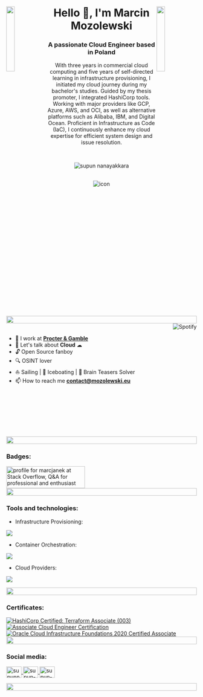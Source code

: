 <main id="content" class="main-content" role="main">

<img align="left" src="https://user-images.githubusercontent.com/65187002/144930161-2f783401-8d27-4fdf-a2f7-cc0ba32f1f1f.gif" width="21%" style="display: inline;" />
<img align="right" src="https://user-images.githubusercontent.com/65187002/144930161-2f783401-8d27-4fdf-a2f7-cc0ba32f1f1f.gif" width="21%" style="display: inline;" />

<h1 align="center"><a name="anchor1" id="anchor1">Hello 👋, I'm Marcin Mozolewski</a></h1>
<h3 align="center">A passionate Cloud Engineer based in Poland</h3>
<p align="center">
    With three years in commercial cloud computing and five years of self-directed learning in infrastructure provisioning, I initiated my cloud journey during my bachelor's studies. Guided by my thesis promoter, I integrated HashiCorp
    tools. Working with major providers like GCP, Azure, AWS, and OCI, as well as alternative platforms such as Alibaba, IBM, and Digital Ocean. Proficient in Infrastructure as Code (IaC), I continuously enhance my cloud expertise for
    efficient system design and issue resolution.
</p>
<br />
<p align="center">
    <img src="https://komarev.com/ghpvc/?username=marcjanek&label=PROFILE+VIEWS&color=0e75b6&style=plastic&abbreviated=true" alt="supun nanayakkara" />
</p>

<br />
<div align="center">
    <img src="https://skillicons.dev/icons?i=terraform,gcp,azure,cloudflare,docker,linux,git" alt="icon" />
</div>

<img src="https://i.imgur.com/dBaSKWF.gif" height="20" width="100%" />

<br />

<img align="right" alt="Spotify" src="https://spotify-github-profile.kittinanx.com/api/view?uid=1176862723&cover_image=true&theme=default&show_offline=true&background_color=121212&interchange=true&bar_color=53b14f&bar_color_cover=true" />
<br />

<ul>
  <li>
      🔭 I work at <b><a href="https://us.pg.com/" title="Procter & Gamble">Procter & Gamble</a></b>
  </li>
  <li>
      💬 Let's talk about <b>Cloud</b> &#9729;
  </li>
  <li>
      &#128275; Open Source fanboy
  </li>
  <li>
      🔍 OSINT lover
  </li>
  <li>
      ⛵ Sailing | 🚤 Iceboating | 🧠 Brain Teasers Solver
  </li>
  <li>
      📫 How to reach me <b><a href="mailto:contact@mozolewski.eu?subject=Contact" title="contact@mozolewski.eu">contact@mozolewski.eu</a></b>
  </li>
</ul>

<br />
<br />
<br />
<br />
<br />
<br />
<br />

<img src="https://i.imgur.com/dBaSKWF.gif" height="20" width="100%" />

<h3 align="left">Badges:</h3>
<a href="https://stackoverflow.com/users/13347227/marcjanek">
    <img
        src="https://stackoverflow.com/users/flair/13347227.png?theme=dark"
        width="208"
        height="58"
        alt="profile for marcjanek at Stack Overflow, Q&amp;A for professional and enthusiast programmers"
        title="profile for marcjanek at Stack Overflow, Q&amp;A for professional and enthusiast programmers"
    />
</a>

<img src="https://i.imgur.com/dBaSKWF.gif" height="20" width="100%" />

<h3 align="left">Tools and technologies:</h3>

- Infrastructure Provisioning:
<p align="left">
    <a href="https://skillicons.dev">
        <img src="https://skillicons.dev/icons?i=terraform, ansible" />
    </a>
</p>

- Container Orchestration:
<p align="left">
    <a href="https://skillicons.dev">
        <img src="https://skillicons.dev/icons?i=kubernetes, " />
    </a>
</p>

- Cloud Providers:
<p align="left">
    <a href="https://skillicons.dev">
        <img src="https://skillicons.dev/icons?i=gcp,azure,aws" />
    </a>
</p>

<img src="https://i.imgur.com/dBaSKWF.gif" height="20" width="100%" />

<h3 align="left">Certificates:</h3>
<a href="https://www.credly.com/badges/e89e0ac3-0bb3-4f80-99e9-9fe88308acda/public_url">
    <img src="https://images.credly.com/size/110x110/images/85b9cfc4-257a-4742-878c-4f7ab4a2631b/image.png" alt="HashiCorp Certified: Terraform Associate (003)">
</a>
<a href="https://www.credly.com/badges/cf2de373-d196-4842-bd3c-f13a715463f1/public_url">
    <img src="https://images.credly.com/size/110x110/images/08096465-cbfc-4c3e-93e5-93c5aa61f23e/image.png" alt="Associate Cloud Engineer Certification">
</a>
<a href="https://www.credly.com/badges/119c9762-a05a-4191-9022-308f61123370/public_url">
    <img src="https://images.credly.com/size/110x110/images/697cf123-74b0-4356-9055-9973471d26d6/03_Oracle_Cloud_Infrastructure_Foundations_Associate.png" alt="Oracle Cloud Infrastructure Foundations 2020 Certified Associate">
</a>

<img src="https://i.imgur.com/dBaSKWF.gif" height="20" width="100%" />

<h3 align="left">Social media:</h3>
<p align="left">
    <a href="https://pl.linkedin.com/in/marcin-mozolewski" target="blank">
        <img align="center" src="https://raw.githubusercontent.com/rahuldkjain/github-profile-readme-generator/master/src/images/icons/Social/linked-in-alt.svg" alt="supunnanayakkara" height="30" width="40" />
    </a>
    <a href="https://stackoverflow.com/users/13347227/marcin-mozolewski" target="blank">
        <img align="center" src="https://raw.githubusercontent.com/rahuldkjain/github-profile-readme-generator/master/src/images/icons/Social/stack-overflow.svg" alt="supun-nanayakkara" height="30" width="40" />
    </a>
    <a href="https://www.credly.com/users/marcin-mozolewski" target="blank">
        <img align="center" src="https://www.svgrepo.com/show/331358/credly.svg" alt="supun-nanayakkara" height="30" width="40" />
    </a>
</p>

<img src="https://i.imgur.com/dBaSKWF.gif" height="20" width="100%" />
